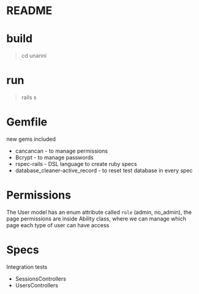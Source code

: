 # README

# build

> cd unanni

# run
> rails s

# Gemfile
new gems included

- cancancan - to manage permissions
- Bcrypt -  to manage passwords
- rspec-rails - DSL language to create ruby specs
- database_cleaner-active_record - to reset test database in every spec

# Permissions
The User model has an enum attribute called `role` (admin, no_admin), the page permissions are inside Ability class, where we can manage which page each type of user can have access

# Specs
Integration tests
- SessionsControllers
- UsersControllers
